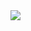 <img src="https://www.websequencediagrams.com/cgi-bin/cdraw?lz=YnJvd3Nlci0-c2VydmVyOiBIVFRQIEdFVCBodHRwczovL3N0dWRpZXMuY3MuaGVsc2lua2kuZmkvZXhhbXBsZWFwcC9zcGEKADkGLS0-AEoHOiBIVE1MLWNvZGUKACBEbWFpbi5jc3MAVhMAEgkAgQVHLmoAUhQAEgcKbm90ZSBvdmVyIACBYggAgVgIIHN0YXJ0cyBleGVjdXRpbmcganMAgXsGdGhhdCByZXF1ZXN0cyBKU09OIGRhdGEgZnJvbSAAgnMGIAplbmQgbm90ZQoAgWtFZGF0YS5qc29uAIMHE1t7ImNvbnRlbnQiOiJ0ZXN0IiwiZGF0ZSI6IjIwMjAtMTAtMDdUMjA6MjQ6MzkuMzEyWiJ9LCwgLi4uXQCBZB0AgXQGZXMgdGhlIGV2ZW50IGhhbmRsZXIAgXsIbmRlcnMAgWIFcyB0byBkaXNwbGF5AIE4RGZhdmljb24uaWNvAIR6EwASDAo&s=default">
